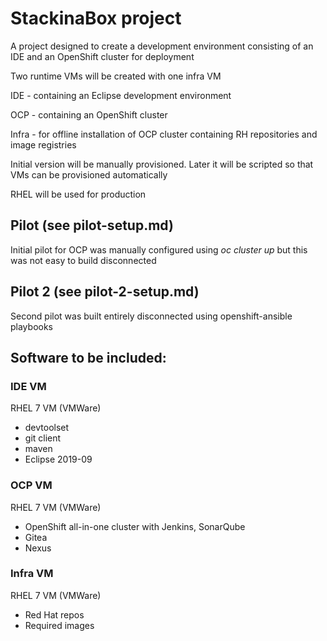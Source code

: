 # StackinaBox project

A project designed to create a development environment consisting of an IDE and an OpenShift cluster for deployment

Two runtime VMs will be created with one infra VM

IDE - containing an Eclipse development environment

OCP - containing an OpenShift cluster

Infra - for offline installation of OCP cluster containing RH repositories and image registries

Initial version will be manually provisioned. Later it will be scripted so that VMs can be provisioned automatically

RHEL will be used for production

## Pilot (see pilot-setup.md)

Initial pilot for OCP was manually configured using _oc cluster up_ but this was not easy to build disconnected

## Pilot 2 (see pilot-2-setup.md)

Second pilot was built entirely disconnected using openshift-ansible playbooks

## Software to be included:

### IDE VM
RHEL 7 VM (VMWare)
* devtoolset
* git client
* maven
* Eclipse 2019-09

### OCP VM
RHEL 7 VM (VMWare) 
* OpenShift all-in-one cluster with Jenkins, SonarQube 
* Gitea 
* Nexus

### Infra VM
RHEL 7 VM (VMWare)
* Red Hat repos
* Required images
